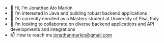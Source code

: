 - 👋 Hi, I’m Jonathan Ato Markin
- 👀 I’m interested in Java and building robust backend applications
- 🌱 I’m currently enrolled as a Masters student at University of Pisa, Italy
- 💞️ I’m looking to collaborate on diverse backend applications and API developments and integrations
- 📫 How to reach me jonathanmarkin@gmail.com

<!---
jonamarkin/jonamarkin is a ✨ special ✨ repository because its `README.md` (this file) appears on your GitHub profile.
You can click the Preview link to take a look at your changes.
--->
